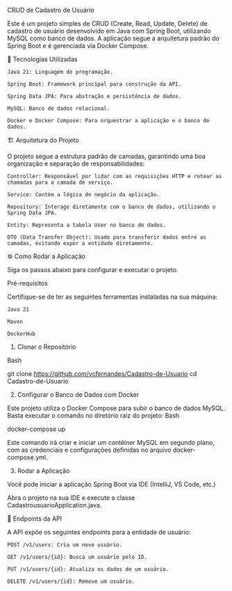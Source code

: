 CRUD de Cadastro de Usuário

Este é um projeto simples de CRUD (Create, Read, Update, Delete) de cadastro de usuário desenvolvido em Java com Spring Boot, utilizando MySQL como banco de dados. A aplicação segue a arquitetura padrão do Spring Boot e é gerenciada via Docker Compose.

🚀 Tecnologias Utilizadas

    Java 21: Linguagem de programação.

    Spring Boot: Framework principal para construção da API.

    Spring Data JPA: Para abstração e persistência de dados.

    MySQL: Banco de dados relacional.

    Docker e Docker Compose: Para orquestrar a aplicação e o banco de dados.

🏗️ Arquitetura do Projeto

O projeto segue a estrutura padrão de camadas, garantindo uma boa organização e separação de responsabilidades:

    Controller: Responsável por lidar com as requisições HTTP e rotear as chamadas para a camada de serviço.

    Service: Contém a lógica de negócio da aplicação.

    Repository: Interage diretamente com o banco de dados, utilizando o Spring Data JPA.

    Entity: Representa a tabela User no banco de dados.

    DTO (Data Transfer Object): Usado para transferir dados entre as camadas, evitando expor a entidade diretamente.

⚙️ Como Rodar a Aplicação

Siga os passos abaixo para configurar e executar o projeto.

Pré-requisitos

Certifique-se de ter as seguintes ferramentas instaladas na sua máquina:

    Java 21

    Maven

    DockerHub

1. Clonar o Repositório

Bash

git clone https://github.com/vcfernandes/Cadastro-de-Usuario
cd Cadastro-de-Usuario

2. Configurar o Banco de Dados com Docker

Este projeto utiliza o Docker Compose para subir o banco de dados MySQL. Basta executar o comando no diretório raiz do projeto:
Bash

docker-compose up 

Este comando irá criar e iniciar um contêiner MySQL em segundo plano, com as credenciais e configurações definidas no arquivo docker-compose.yml.

3. Rodar a Aplicação

Você pode iniciar a aplicação Spring Boot via IDE (IntelliJ, VS Code, etc.)

Abra o projeto na sua IDE e execute a classe CadastrousuarioApplication.java.

🧪 Endpoints da API

A API expõe os seguintes endpoints para a entidade de usuário:

    POST /v1/users: Cria um novo usuário.

    GET /v1/users/{id}: Busca um usuário pelo ID.

    PUT /v1/users/{id}: Atualiza os dados de um usuário.

    DELETE /v1/users/{id}: Remove um usuário.
